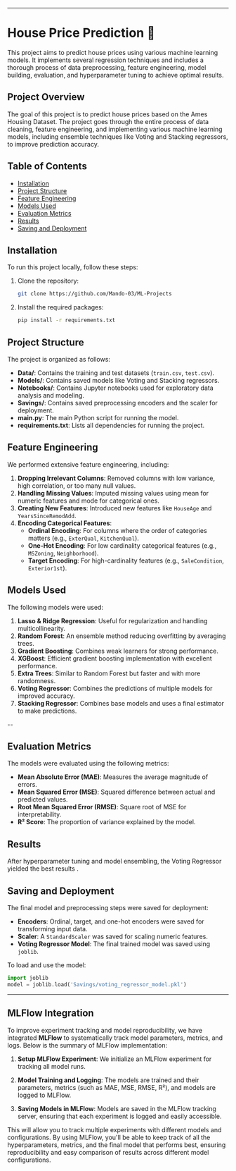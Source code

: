 
---

# House Price Prediction 🏡

This project aims to predict house prices using various machine learning models. It implements several regression techniques and includes a thorough process of data preprocessing, feature engineering, model building, evaluation, and hyperparameter tuning to achieve optimal results.

## Project Overview

The goal of this project is to predict house prices based on the Ames Housing Dataset. The project goes through the entire process of data cleaning, feature engineering, and implementing various machine learning models, including ensemble techniques like Voting and Stacking regressors, to improve prediction accuracy.

## Table of Contents
 
- [Installation](#installation)
- [Project Structure](#project-structure)
- [Feature Engineering](#feature-engineering)
- [Models Used](#models-used)
- [Evaluation Metrics](#evaluation-metrics)
- [Results](#results)
- [Saving and Deployment](#saving-and-deployment)

## Installation

To run this project locally, follow these steps:

1. Clone the repository:

   ```bash
   git clone https://github.com/Mando-03/ML-Projects
   ```

2. Install the required packages:

   ```bash
   pip install -r requirements.txt
   ```

## Project Structure

The project is organized as follows:

- **Data/**: Contains the training and test datasets (`train.csv`, `test.csv`).
- **Models/**: Contains saved models like Voting and Stacking regressors.
- **Notebooks/**: Contains Jupyter notebooks used for exploratory data analysis and modeling.
- **Savings/**: Contains saved preprocessing encoders and the scaler for deployment.
- **main.py**: The main Python script for running the model.
- **requirements.txt**: Lists all dependencies for running the project.

## Feature Engineering

We performed extensive feature engineering, including:

1. **Dropping Irrelevant Columns**: Removed columns with low variance, high correlation, or too many null values.
2. **Handling Missing Values**: Imputed missing values using mean for numeric features and mode for categorical ones.
3. **Creating New Features**: Introduced new features like `HouseAge` and `YearsSinceRemodAdd`.
4. **Encoding Categorical Features**:
   - **Ordinal Encoding**: For columns where the order of categories matters (e.g., `ExterQual`, `KitchenQual`).
   - **One-Hot Encoding**: For low cardinality categorical features (e.g., `MSZoning`, `Neighborhood`).
   - **Target Encoding**: For high-cardinality features (e.g., `SaleCondition`, `Exterior1st`).

## Models Used

The following models were used:

1. **Lasso & Ridge Regression**: Useful for regularization and handling multicollinearity.
2. **Random Forest**: An ensemble method reducing overfitting by averaging trees.
3. **Gradient Boosting**: Combines weak learners for strong performance.
4. **XGBoost**: Efficient gradient boosting implementation with excellent performance.
5. **Extra Trees**: Similar to Random Forest but faster and with more randomness.
6. **Voting Regressor**: Combines the predictions of multiple models for improved accuracy.
7. **Stacking Regressor**: Combines base models and uses a final estimator to make predictions.

--

## Evaluation Metrics

The models were evaluated using the following metrics:

- **Mean Absolute Error (MAE)**: Measures the average magnitude of errors.
- **Mean Squared Error (MSE)**: Squared difference between actual and predicted values.
- **Root Mean Squared Error (RMSE)**: Square root of MSE for interpretability.
- **R² Score**: The proportion of variance explained by the model.

## Results

After hyperparameter tuning and model ensembling, the Voting Regressor yielded the best results .

## Saving and Deployment

The final model and preprocessing steps were saved for deployment:

- **Encoders**: Ordinal, target, and one-hot encoders were saved for transforming input data.
- **Scaler**: A `StandardScaler` was saved for scaling numeric features.
- **Voting Regressor Model**: The final trained model was saved using `joblib`.

To load and use the model:

```python
import joblib
model = joblib.load('Savings/voting_regressor_model.pkl')
```

---

## MLFlow Integration

To improve experiment tracking and model reproducibility, we have integrated **MLFlow** to systematically track model parameters, metrics, and logs. Below is the summary of MLFlow implementation:

1. **Setup MLFlow Experiment**: We initialize an MLFlow experiment for tracking all model runs.

2. **Model Training and Logging**: The models are trained and their parameters, metrics (such as MAE, MSE, RMSE, R²), and models are logged to MLFlow.

3. **Saving Models in MLFlow**: Models are saved in the MLFlow tracking server, ensuring that each experiment is logged and easily accessible.

This will allow you to track multiple experiments with different models and configurations. By using MLFlow, you'll be able to keep track of all the hyperparameters, metrics, and the final model that performs best, ensuring reproducibility and easy comparison of results across different model configurations.

